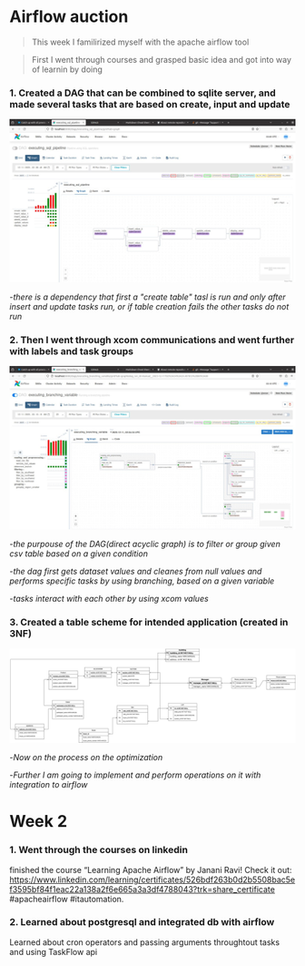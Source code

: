 
# Airflow auction


> This week I familirized myself with the apache airflow tool

> First I went through courses and grasped basic idea and got into way of learnin by doing

### 1. Created a DAG that can be combined to sqlite server, and made several tasks that are based on create, input and update

![alt graph](/airflow%20auction/graphs/execute%20sql%20pipeline.jpg)

-*there is a dependency that first a "create table" tasl is run and only after insert and update tasks run, or if table creation fails the other tasks do not run*



### 2. Then I went through xcom communications and went further with labels and task groups

![alt graph](/airflow%20auction/graphs/execute%20with%20branching.jpg)

-*the purpouse of the DAG(direct acyclic graph) is to filter or group given csv table based on a given condition* 

-*the dag first gets dataset values and cleanes from null values and performs specific tasks by using branching, based on a given variable*

-*tasks interact with each other by using xcom values*

### 3. Created a table scheme for intended application (created in 3NF)

![alt auction table schema](/airflow%20auction/auction%20database%20scheme.png)

-*Now on the process on the optimization*

-*Further I am going to implement and perform operations on it with integration to airflow*


# Week 2

### 1. Went through the courses on linkedin

finished the course “Learning Apache Airflow” by Janani Ravi! Check it out: https://www.linkedin.com/learning/certificates/526bdf263b0d2b5508bac5ef3595bf84f1eac22a138a2f6e665a3a3df4788043?trk=share_certificate #apacheairflow #itautomation.


### 2. Learned about postgresql and integrated db with airflow

Learned about cron operators and passing arguments throughtout tasks and using TaskFlow api



